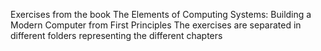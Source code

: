 Exercises from the book The Elements of Computing Systems: Building a Modern Computer from First Principles
The exercises are separated in different folders representing the different chapters
